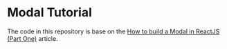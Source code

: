 # Modal Tutorial

The code in this repository is base on the
[How to build a Modal in ReactJS (Part One)](https://medium.com/@AllThingsTech/how-to-build-an-advanced-modal-in-react-part-one-7c3a48654fea)
article.
